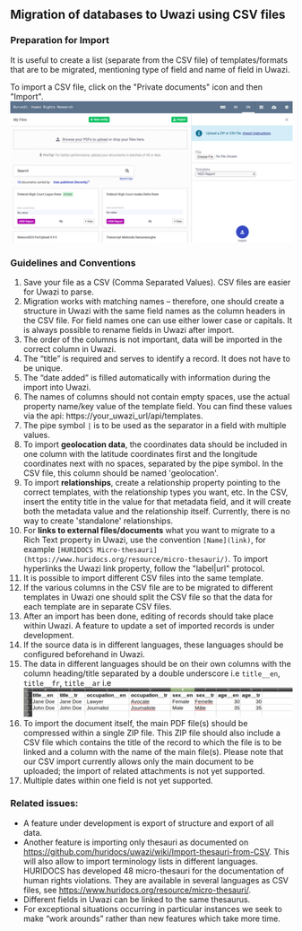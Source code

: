 ## Migration of databases to Uwazi using CSV files

### Preparation for Import

It is useful to create a list (separate from the CSV file) of templates/formats that are to be migrated, mentioning type of field and name of field in Uwazi.

To import a CSV file, click on the "Private documents" icon and then "Import".
![](https://github.com/huridocs/uwazi-assets/blob/master/wiki/screenshots/import-csv-button.png)

### Guidelines and Conventions

1. Save your file as a CSV (Comma Separated Values). CSV files are easier for Uwazi to parse.
1. Migration works with matching names – therefore, one should create a structure in Uwazi with the same field names as the column headers in the CSV file. For field names one can use either lower case or capitals. It is always possible to rename fields in Uwazi after import.
1. The order of the columns is not important, data will be imported in the correct column in Uwazi.
1. The “title” is required and serves to identify a record. It does not have to be unique.
1. The “date added” is filled automatically with information during the import into Uwazi.
1. The names of columns should not contain empty spaces, use the actual property name/key value of the template field. You can find these values via the api: https://your_uwazi_url/api/templates.
1. The pipe symbol `|` is to be used as the separator in a field with multiple values.
1. To import **geolocation data**, the coordinates data should be included in one column with the latitude coordinates first and the longitude coordinates next with no spaces, separated by the pipe symbol. In the CSV file, this column should be named 'geolocation'.
1. To import **relationships**, create a relationship property pointing to the correct templates, with the relationship types you want, etc.  In the CSV, insert the entity title in the value for that metadata field, and it will create both the metadata value and the relationship itself.  Currently, there is no way to create 'standalone' relationships.  
1. For **links to external files/documents** what you want to migrate to a Rich Text property in Uwazi, use the convention `[Name](link)`, for example `[HURIDOCS Micro-thesauri](https://www.huridocs.org/resource/micro-thesauri/)`. To import hyperlinks the Uwazi link property, follow the "label|url" protocol.
1. It is possible to import different CSV files into the same template.
1. If the various columns in the CSV file are to be migrated to different templates in Uwazi one should split the CSV file so that the data for each template are in separate CSV files.
1. After an import has been done, editing of records should take place within Uwazi. A feature to update a set of imported records is under development.
1. If the source data is in different languages, these languages should be configured beforehand in Uwazi.
1. The data in different languages should be on their own columns with the column heading/title separated by a double underscore i.e `title__en`, `title__fr`, `title__ar` i.e 
![](https://github.com/huridocs/uwazi-assets/blob/master/wiki/screenshots/csv-import.png)
1. To import the document itself, the main PDF file(s) should be compressed within a single ZIP file. This ZIP file should also include a CSV file which contains the title of the record to which the file is to be linked and a column with the name of the main file(s). Please note that our CSV import currently allows only the main document to be uploaded; the import of related attachments is not yet supported.
1. Multiple dates within one field is not yet supported.

### Related issues:

* A feature under development is export of structure and export of all data.
* Another feature is importing only thesauri as documented on https://github.com/huridocs/uwazi/wiki/Import-thesauri-from-CSV. This will also allow to import terminology lists in different languages. HURIDOCS has developed 48 micro-thesauri for the documentation of human rights violations. They are available in several languages as CSV files, see https://www.huridocs.org/resource/micro-thesauri/.
* Different fields in Uwazi can be linked to the same thesaurus.
* For exceptional situations occurring in particular instances we seek to make “work arounds” rather than new features which take more time.
